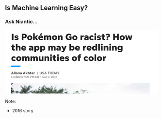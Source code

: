 ## Is Machine Learning Easy?

### Ask Niantic...

<img src="images/pokemon.png" style="width: 650px"/>

Note:
 - 2016 story
 